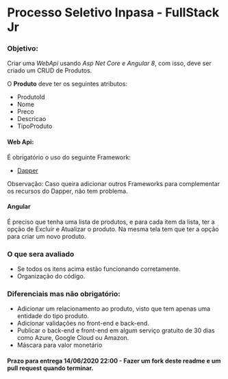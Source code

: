 # Processo Seletivo Inpasa - FullStack Jr

### Objetivo:
Criar uma *WebApi* usando *Asp Net Core e Angular 8*, com isso, deve ser criado um CRUD de Produtos.

O **Produto** deve ter os seguintes atributos:

- ProdutoId
- Nome
- Preco
- Descricao
- TipoProduto

#### Web Api:

É obrigatório o uso do seguinte Framework:

* [Dapper](https://github.com/StackExchange/Dapper)

Observação: Caso queira adicionar outros Frameworks para complementar os recursos do Dapper, não tem problema.

#### Angular

É preciso que tenha uma lista de produtos, e para cada item da lista, ter a opção de Excluir e Atualizar o produto.
Na mesma tela tem que ter a opção para criar um novo produto.

### O que sera avaliado

- Se todos os itens acima estão funcionando corretamente.
- Organização do código.

### Diferenciais mas não obrigatório:

- Adicionar um relacionamento ao produto, visto que tem apenas uma entidade do tipo produto.
- Adicionar validações no front-end e back-end.
- Publicar o back-end e front-end em algum serviço gratuito de 30 dias como Azure, Google Cloud ou Amazon.
- Máscara para valor monetário

#### Prazo para entrega 14/06/2020 22:00 - Fazer um fork deste readme e um pull request quando terminar.

